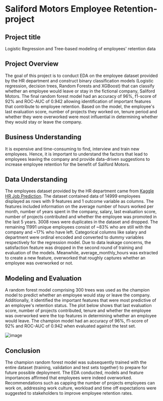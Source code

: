 # Saliford Motors Employee Retention-project
## Project title
Logistic Regression and Tree-based modeling of employees' retention data

## Project Overview
The goal of this project is to conduct EDA on the employee dataset provided by the HR department and construct binary classification models (Logistic regression, decision trees, Random Forests and XGBoost) that can classify whether an employee would leave or stay in the fictional company, Saliford Motors. 
The final random forest model had an accuracy of 96%, f1-score of 92% and ROC-AUC of 0.942 allowing identification of important features that contribute to employee retention. Based on the model, the employee's last evaluation score, number of projects they worked on, tenure period
and whether they were overworked were most influential in determining whether they would stay or leave the company. 

## Business Understanding
It is expensive and time-consuming to find, interview and train new employees. Hence, it is important to understand the factors that lead to employees leaving the company and provide data-driven suggestions to increase employee retention for the benefit of Saliford Motors. 

## Data Understanding 
The employees dataset provided by the HR department came from [Kaggle HR Job Prediction](https://www.kaggle.com/datasets/mfaisalqureshi/hr-analytics-and-job-prediction?select=HR_comma_sep.csv). The dataset contained data of 14999 employees displayed as rows with 9 features and 1 outcome variable as columns. 
The features included information on the average number of hours worked per month,  number of years spent in the company, salary, last evaluation score, number of projects contributed and whether the employee was promoted in the last 5 years. 3008 rows were duplicates in the dataset and dropped.
The remaining 11991 unique employees consist of ~83% who are still with the company and ~17% who have left. Categorical columns like salary and department were ordinal encoded and converted to dummy variables respectively for the regression model. Due to data leakage concerns, 
the satisfaction feature was dropped in the second round of training and evaluation of the models. Meanwhile, average_monthly_hours was extracted to create a new feature, overworked that roughly captures whether an employee was overworked or not. 

## Modeling and Evaluation
A random forest model comprising 300 trees was used as the champion model to predict whether an employee would stay or leave the company. Additionally, it identified the important features that were most predictive of an employee's retention status. The plot below shows that 
last evaluation score, number of projects contributed, tenure and whether the employee was overworked were the top features in determining whether an employee would leave. The champion model had an accuracy of 96%, f1-score of 92% and ROC-AUC of 0.942 when evaluated against the test set. 
      
  ![image](https://github.com/kayneong/TikTok-videos-claims-project/assets/150570357/0abc1946-de70-47ce-88a5-ddb5bf45110f)


## Conclusion
The champion random forest model was subsequently trained with the entire dataset (training, validation and test sets together) to prepare for future possible deployment. The EDA conducted, models and feature importances affirmed that employees were indeed overworked. 
Recommendations such as capping the number of projects employees can work on, addressing work culture, workload and time off expectations were suggested to stakeholders to improve employee retention rates. 
